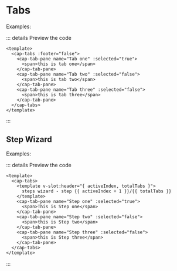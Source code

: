 # Tabs


Examples:

<demo-tabs></demo-tabs>

::: details Preview the code
```vue
<template>
  <cap-tabs :footer="false">
    <cap-tab-pane name="Tab one" :selected="true">
      <span>this is tab one</span>
    </cap-tab-pane>
    <cap-tab-pane name="Tab two" :selected="false">
      <span>this is tab two</span>
    </cap-tab-pane>
    <cap-tab-pane name="Tab three" :selected="false">
      <span>this is tab three</span>
    </cap-tab-pane>
  </cap-tabs>
</template>
```
:::
## Step Wizard

Examples:

<demo-step-wizard ></demo-step-wizard>

::: details Preview the code
```vue
<template>
  <cap-tabs>
    <template v-slot:header="{ activeIndex, totalTabs }">
      steps wizard - step {{ activeIndex + 1 }}/{{ totalTabs }}
    </template>
    <cap-tab-pane name="Step one" :selected="true">
      <span>This is Step one</span>
    </cap-tab-pane>
    <cap-tab-pane name="Step two" :selected="false">
      <span>this is Step two</span>
    </cap-tab-pane>
    <cap-tab-pane name="Step three" :selected="false">
      <span>this is Step three</span>
    </cap-tab-pane>
  </cap-tabs>
</template>

```
:::
